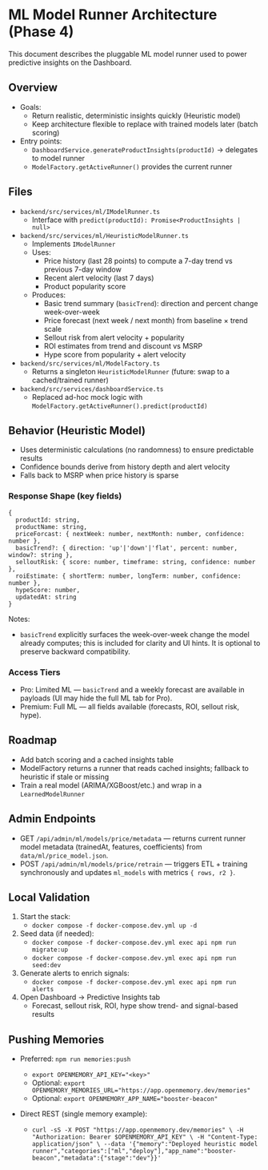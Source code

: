 # ML Model Runner Architecture (Phase 4)

This document describes the pluggable ML model runner used to power predictive insights on the Dashboard.

## Overview

- Goals:
  - Return realistic, deterministic insights quickly (Heuristic model)
  - Keep architecture flexible to replace with trained models later (batch scoring)
- Entry points:
  - `DashboardService.generateProductInsights(productId)` → delegates to model runner
  - `ModelFactory.getActiveRunner()` provides the current runner

## Files

- `backend/src/services/ml/IModelRunner.ts`
  - Interface with `predict(productId): Promise<ProductInsights | null>`
- `backend/src/services/ml/HeuristicModelRunner.ts`
  - Implements `IModelRunner`
  - Uses:
    - Price history (last 28 points) to compute a 7-day trend vs previous 7-day window
    - Recent alert velocity (last 7 days)
    - Product popularity score
  - Produces:
    - Basic trend summary (`basicTrend`): direction and percent change week-over-week
    - Price forecast (next week / next month) from baseline × trend scale
    - Sellout risk from alert velocity + popularity
    - ROI estimates from trend and discount vs MSRP
    - Hype score from popularity + alert velocity
- `backend/src/services/ml/ModelFactory.ts`
  - Returns a singleton `HeuristicModelRunner` (future: swap to a cached/trained runner)
- `backend/src/services/dashboardService.ts`
  - Replaced ad-hoc mock logic with `ModelFactory.getActiveRunner().predict(productId)`

## Behavior (Heuristic Model)

- Uses deterministic calculations (no randomness) to ensure predictable results
- Confidence bounds derive from history depth and alert velocity
- Falls back to MSRP when price history is sparse

### Response Shape (key fields)

```
{
  productId: string,
  productName: string,
  priceForcast: { nextWeek: number, nextMonth: number, confidence: number },
  basicTrend?: { direction: 'up'|'down'|'flat', percent: number, window?: string },
  selloutRisk: { score: number, timeframe: string, confidence: number },
  roiEstimate: { shortTerm: number, longTerm: number, confidence: number },
  hypeScore: number,
  updatedAt: string
}
```

Notes:
- `basicTrend` explicitly surfaces the week-over-week change the model already computes; this is included for clarity and UI hints. It is optional to preserve backward compatibility.

### Access Tiers

- Pro: Limited ML — `basicTrend` and a weekly forecast are available in payloads (UI may hide the full ML tab for Pro).
- Premium: Full ML — all fields available (forecasts, ROI, sellout risk, hype).

## Roadmap

- Add batch scoring and a cached insights table
- ModelFactory returns a runner that reads cached insights; fallback to heuristic if stale or missing
- Train a real model (ARIMA/XGBoost/etc.) and wrap in a `LearnedModelRunner`

## Admin Endpoints

- GET `/api/admin/ml/models/price/metadata` — returns current runner model metadata (trainedAt, features, coefficients) from `data/ml/price_model.json`.
- POST `/api/admin/ml/models/price/retrain` — triggers ETL + training synchronously and updates `ml_models` with metrics `{ rows, r2 }`.

## Local Validation

1. Start the stack:
   - `docker compose -f docker-compose.dev.yml up -d`
2. Seed data (if needed):
   - `docker compose -f docker-compose.dev.yml exec api npm run migrate:up`
   - `docker compose -f docker-compose.dev.yml exec api npm run seed:dev`
3. Generate alerts to enrich signals:
   - `docker compose -f docker-compose.dev.yml exec api npm run alerts`
4. Open Dashboard → Predictive Insights tab
   - Forecast, sellout risk, ROI, hype show trend- and signal-based results

## Pushing Memories

- Preferred: `npm run memories:push`
  - `export OPENMEMORY_API_KEY="<key>"`
  - Optional: `export OPENMEMORY_MEMORIES_URL="https://app.openmemory.dev/memories"`
  - Optional: `export OPENMEMORY_APP_NAME="booster-beacon"`

- Direct REST (single memory example):
  - `curl -sS -X POST "https://app.openmemory.dev/memories" \
     -H "Authorization: Bearer $OPENMEMORY_API_KEY" \
     -H "Content-Type: application/json" \
     --data '{"memory":"Deployed heuristic model runner","categories":["ml","deploy"],"app_name":"booster-beacon","metadata":{"stage":"dev"}}'`
